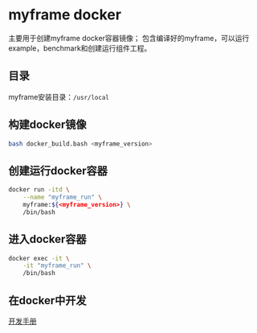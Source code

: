 # myframe docker
主要用于创建myframe docker容器镜像；
包含编译好的myframe，可以运行example，benchmark和创建运行组件工程。

## 目录
myframe安装目录：`/usr/local`

## 构建docker镜像
```sh
bash docker_build.bash <myframe_version>
```

## 创建运行docker容器
```sh
docker run -itd \
    --name "myframe_run" \
    myframe:${<myframe_version>} \
    /bin/bash
```

## 进入docker容器
```sh
docker exec -it \
    -it "myframe_run" \
    /bin/bash
```

## 在docker中开发
[开发手册](../doc/development_guide.md)
